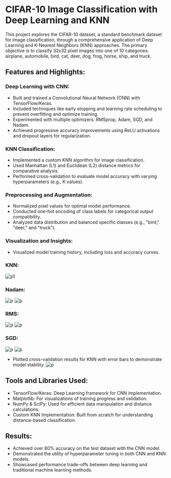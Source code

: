 # CIFAR-10 Image Classification with Deep Learning and KNN
This project explores the CIFAR-10 dataset, a standard benchmark dataset for image classification, through a comprehensive application of Deep Learning and K-Nearest Neighbors (KNN) approaches. The primary objective is to classify 32x32 pixel images into one of 10 categories: airplane, automobile, bird, cat, deer, dog, frog, horse, ship, and truck.
## Features and Highlights:

### Deep Learning with CNN:
  * Built and trained a Convolutional Neural Network (CNN) with TensorFlow/Keras.
  * Included techniques like early stopping and learning rate scheduling to prevent overfitting and optimize training.
  * Experimented with multiple optimizers: RMSprop, Adam, SGD, and Nadam.
  * Achieved progressive accuracy improvements using ReLU activations and dropout layers for regularization.

### KNN Classification:
 * Implemented a custom KNN algorithm for image classification.
 * Used Manhattan (L1) and Euclidean (L2) distance metrics for comparative analysis.
 * Performed cross-validation to evaluate model accuracy with varying hyperparameters (e.g., K values).

### Preprocessing and Augmentation:
 * Normalized pixel values for optimal model performance.
 * Conducted one-hot encoding of class labels for categorical output compatibility.
 * Analyzed data distribution and balanced specific classes (e.g., "bird," "deer," and "truck").

### Visualization and Insights:
 * Visualized model training history, including loss and accuracy curves.
### KNN:
 ![p1](https://github.com/MAHFUZATUL-BUSHRA/CIFAR-10-Image-Classification-with-Deep-Learning-and-KNN/blob/main/Results/knn%20accuracy.png)
### Nadam:
![p](https://github.com/MAHFUZATUL-BUSHRA/CIFAR-10-Image-Classification-with-Deep-Learning-and-KNN/blob/main/Results/nadam%20accuracy.png)
![p](https://github.com/MAHFUZATUL-BUSHRA/CIFAR-10-Image-Classification-with-Deep-Learning-and-KNN/blob/main/Results/nadam%20loss.png)
### RMS:
![p](https://github.com/MAHFUZATUL-BUSHRA/CIFAR-10-Image-Classification-with-Deep-Learning-and-KNN/blob/main/Results/rms%20accuracy.png)
![p](https://github.com/MAHFUZATUL-BUSHRA/CIFAR-10-Image-Classification-with-Deep-Learning-and-KNN/blob/main/Results/rms%20loss.png)
### SGD:
![p](https://github.com/MAHFUZATUL-BUSHRA/CIFAR-10-Image-Classification-with-Deep-Learning-and-KNN/blob/main/Results/sgd_%20accuracy.png)
![p](https://github.com/MAHFUZATUL-BUSHRA/CIFAR-10-Image-Classification-with-Deep-Learning-and-KNN/blob/main/Results/sgd%20loss.png)
 * Plotted cross-validation results for KNN with error bars to demonstrate model stability.
![p](https://github.com/MAHFUZATUL-BUSHRA/CIFAR-10-Image-Classification-with-Deep-Learning-and-KNN/blob/main/Results/cross%20validation.png)

## Tools and Libraries Used:
   * TensorFlow/Keras: Deep Learning framework for CNN implementation.
   * Matplotlib: For visualizations of training progress and validation.
   * NumPy & SciPy: Used for efficient data manipulation and distance calculations.
   * Custom KNN Implementation: Built from scratch for understanding distance-based classification.

## Results:
   * Achieved over 80% accuracy on the test dataset with the CNN model.
   * Demonstrated the utility of hyperparameter tuning in both CNN and KNN models.
   * Showcased performance trade-offs between deep learning and traditional machine learning methods.
